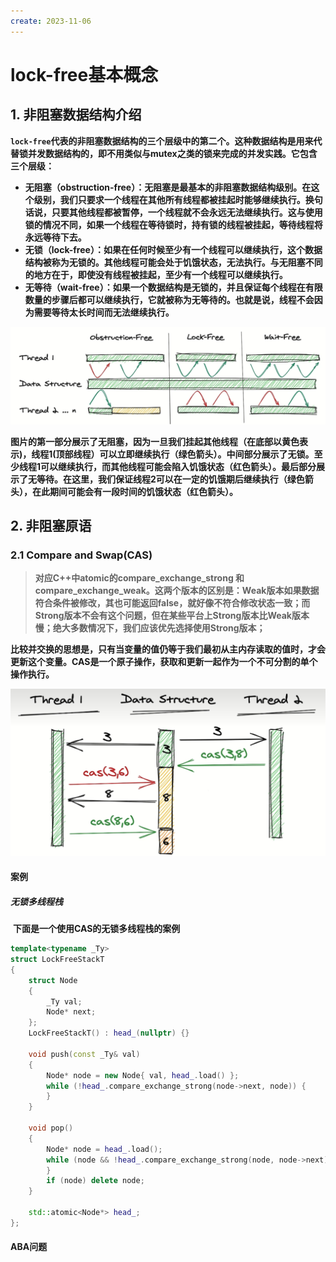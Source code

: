 ```yaml
---
create: 2023-11-06
---
```

# **lock-free基本概念**

## **1. 非阻塞数据结构介绍**

​	**`lock-free`代表的非阻塞数据结构的三个层级中的第二个。这种数据结构是用来代替锁并发数据结构的，即不用类似与mutex之类的锁来完成的并发实践。它包含三个层级：**

* **无阻塞（obstruction-free）：无阻塞是最基本的非阻塞数据结构级别。在这个级别，我们只要求一个线程在其他所有线程都被挂起时能够继续执行。换句话说，只要其他线程都被暂停，一个线程就不会永远无法继续执行。这与使用锁的情况不同，如果一个线程在等待锁时，持有锁的线程被挂起，等待线程将永远等待下去。**
* **无锁（lock-free）：如果在任何时候至少有一个线程可以继续执行，这个数据结构被称为无锁的。其他线程可能会处于饥饿状态，无法执行。与无阻塞不同的地方在于，即使没有线程被挂起，至少有一个线程可以继续执行。**
* **无等待（wait-free）：如果一个数据结构是无锁的，并且保证每个线程在有限数量的步骤后都可以继续执行，它就被称为无等待的。也就是说，线程不会因为需要等待太长时间而无法继续执行。**

**![image-20231106130512926](./assets/image-20231106130512926.png)**

​	**图片的第一部分展示了无阻塞，因为一旦我们挂起其他线程（在底部以黄色表示)，线程1(顶部线程）可以立即继续执行（绿色箭头）。**
​	**中间部分展示了无锁。至少线程1可以继续执行，而其他线程可能会陷入饥饿状态（红色箭头）。**
​	**最后部分展示了无等待。在这里，我们保证线程2可以在一定的饥饿期后继续执行（绿色箭头），在此期间可能会有一段时间的饥饿状态（红色箭头）。**

## **2. 非阻塞原语**

### **2.1 Compare and Swap(CAS)**

>**对应C++中atomic的compare_exchange_strong 和 compare_exchange_weak。这两个版本的区别是：Weak版本如果数据符合条件被修改，其也可能返回false，就好像不符合修改状态一致；而Strong版本不会有这个问题，但在某些平台上Strong版本比Weak版本慢；绝大多数情况下，我们应该优先选择使用Strong版本；**

​	**比较并交换的思想是，只有当变量的值仍等于我们最初从主内存读取的值时，才会更新这个变量。CAS是一个原子操作，获取和更新一起作为一个不可分割的单个操作执行。**

**<img src="./assets/image-20231106131205186.png" alt="image-20231106131205186" style="zoom:50%;" />**

#### **案例**

##### **无锁多线程栈**

​	**下面是一个使用CAS的无锁多线程栈的案例**

```C++
template<typename _Ty>
struct LockFreeStackT
{
	struct Node
	{
		_Ty val;
		Node* next;
	};
	LockFreeStackT() : head_(nullptr) {}

	void push(const _Ty& val)
	{
		Node* node = new Node{ val, head_.load() };
		while (!head_.compare_exchange_strong(node->next, node)) {
		}
	}

	void pop()
	{
		Node* node = head_.load();
		while (node && !head_.compare_exchange_strong(node, node->next) {
		}
		if (node) delete node;
	}

	std::atomic<Node*> head_;
};
```

#### ABA问题

